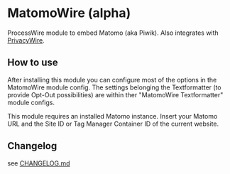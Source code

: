 # MatomoWire (alpha)
ProcessWire module to embed Matomo (aka Piwik). Also integrates with [PrivacyWire](https://github.com/blaueQuelle/privacywire/).

## How to use
After installing this module you can configure most of the options in the MatomoWire module config. The settings belonging the Textformatter (to provide Opt-Out possibilities) are within ther "MatomoWire Textformatter" module configs.

This module requires an installed Matomo instance. Insert your Matomo URL and the Site ID or Tag Manager Container ID of the current website. 

## Changelog
see [CHANGELOG.md](CHANGELOG.md)
